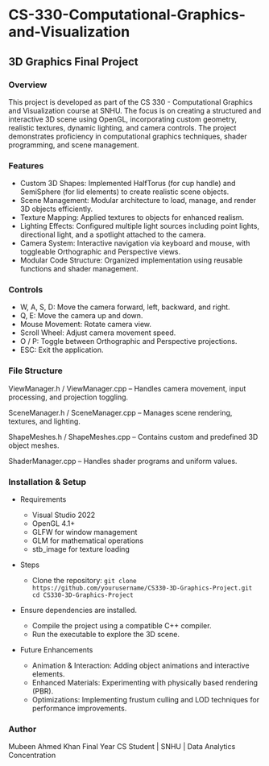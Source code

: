 # CS-330-Computational-Graphics-and-Visualization

## 3D Graphics Final Project

### Overview

This project is developed as part of the CS 330 - Computational Graphics and Visualization course at SNHU. The focus is on creating a structured and interactive 3D scene using OpenGL, incorporating custom geometry, realistic textures, dynamic lighting, and camera controls. The project demonstrates proficiency in computational graphics techniques, shader programming, and scene management.

### Features

* Custom 3D Shapes: Implemented HalfTorus (for cup handle) and SemiSphere (for lid elements) to create realistic scene objects.
* Scene Management: Modular architecture to load, manage, and render 3D objects efficiently.
* Texture Mapping: Applied textures to objects for enhanced realism.
* Lighting Effects: Configured multiple light sources including point lights, directional light, and a spotlight attached to the camera.
* Camera System: Interactive navigation via keyboard and mouse, with toggleable Orthographic and Perspective views.
* Modular Code Structure: Organized implementation using reusable functions and shader management.

### Controls

  * W, A, S, D: Move the camera forward, left, backward, and right.
  * Q, E: Move the camera up and down.
  * Mouse Movement: Rotate camera view.
  * Scroll Wheel: Adjust camera movement speed.
  * O / P: Toggle between Orthographic and Perspective projections.
  * ESC: Exit the application.

### File Structure

ViewManager.h / ViewManager.cpp – Handles camera movement, input processing, and projection toggling.

SceneManager.h / SceneManager.cpp – Manages scene rendering, textures, and lighting.

ShapeMeshes.h / ShapeMeshes.cpp – Contains custom and predefined 3D object meshes.

ShaderManager.cpp – Handles shader programs and uniform values.

### Installation & Setup

* Requirements
  * Visual Studio 2022
  * OpenGL 4.1+
  * GLFW for window management
  * GLM for mathematical operations
  * stb_image for texture loading

* Steps
  * Clone the repository:
  `git clone https://github.com/yourusername/CS330-3D-Graphics-Project.git
  cd CS330-3D-Graphics-Project`

* Ensure dependencies are installed.

  * Compile the project using a compatible C++ compiler.
  * Run the executable to explore the 3D scene.

* Future Enhancements
  * Animation & Interaction: Adding object animations and interactive elements.
  * Enhanced Materials: Experimenting with physically based rendering (PBR).
  * Optimizations: Implementing frustum culling and LOD techniques for performance improvements.

### Author

Mubeen Ahmed Khan
Final Year CS Student | SNHU | Data Analytics Concentration
